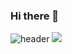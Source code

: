 ### Hi there 👋

<!--
**hanseunghyeon1/hanseunghyeon1** is a ✨ _special_ ✨ repository because its `README.md` (this file) appears on your GitHub profile.

Here are some ideas to get you started:

- 🔭 I’m currently working on ...
- 🌱 I’m currently learning ...
- 👯 I’m looking to collaborate on ...
- 🤔 I’m looking for help with ...
- 💬 Ask me about ...
- 📫 How to reach me: ...
- 😄 Pronouns: ...
- ⚡ Fun fact: ...
-->
![header](https://capsule-render.vercel.app/api?type=Rounded&color="75BDE0"&height=300&section=header&text=capsule%20render&fontSize=90)
<a target="_blank"><img src="https://img.shields.io/badge/Python-3776AB?style=plastic&logo=Python&logoColor=white"/></a>
